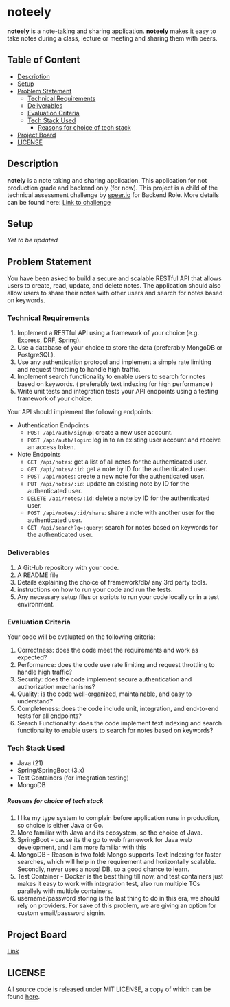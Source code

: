 # noteely

**noteely** is a note-taking and sharing application. **noteely** makes it
easy to take notes during a class, lecture or meeting and sharing them with
peers.

## Table of Content

- [Description](#description)
- [Setup](#setup)
- [Problem Statement](#problem-statement)
  - [Technical Requirements](#technical-requirements)
  - [Deliverables](#deliverables)
  - [Evaluation Criteria](#evaluation-criteria)
  - [Tech Stack Used](#tech-stack-used)
    - [Reasons for choice of tech stack](#reasons-for-choice-of-tech-stack)
- [Project Board](#project-board)
- [LICENSE](#license)

## Description

**notely** is a note taking and sharing application. This application for not
production grade and backend only (for now). This project is a child of the
technical assessment challenge by [speer.io](https://speer.io/) for Backend
Role. More details can be found here:
[Link to challenge](https://miro.com/app/board/uXjVMJK4wq0=/)

## Setup

_Yet to be updated_

## Problem Statement

You have been asked to build a secure and scalable RESTful API that allows users
to create, read, update, and delete notes. The application should also allow
users to share their notes with other users and search for notes based on
keywords.

### Technical Requirements

1. Implement a RESTful API using a framework of your choice (e.g. Express, DRF,
   Spring).
2. Use a database of your choice to store the data (preferably MongoDB or
   PostgreSQL).
3. Use any authentication protocol and implement a simple rate limiting and
   request throttling to handle high traffic.
4. Implement search functionality to enable users to search for notes based on
   keywords. ( preferably text indexing for high performance )
5. Write unit tests and integration tests your API endpoints using a testing
   framework of your choice.

Your API should implement the following endpoints:

- Authentication Endpoints
  - `POST /api/auth/signup`: create a new user account.
  - `POST /api/auth/login`: log in to an existing user account and receive an
    access token.
- Note Endpoints
  - `GET /api/notes`: get a list of all notes for the authenticated user.
  - `GET /api/notes/:id`: get a note by ID for the authenticated user.
  - `POST /api/notes`: create a new note for the authenticated user.
  - `PUT /api/notes/:id`: update an existing note by ID for the authenticated
    user.
  - `DELETE /api/notes/:id`: delete a note by ID for the authenticated user.
  - `POST /api/notes/:id/share`: share a note with another user for the
    authenticated user.
  - `GET /api/search?q=:query`: search for notes based on keywords for the
    authenticated user.

### Deliverables

1. A GitHub repository with your code.
2. A README file
3. Details explaining the choice of framework/db/ any 3rd party tools.
4. instructions on how to run your code and run the tests.
5. Any necessary setup files or scripts to run your code locally or in a test
   environment.

### Evaluation Criteria

Your code will be evaluated on the following criteria:

1. Correctness: does the code meet the requirements and work as expected?
2. Performance: does the code use rate limiting and request throttling to handle
   high traffic?
3. Security: does the code implement secure authentication and authorization
   mechanisms?
4. Quality: is the code well-organized, maintainable, and easy to understand?
5. Completeness: does the code include unit, integration, and end-to-end tests
   for all endpoints?
6. Search Functionality: does the code implement text indexing and search
   functionality to enable users to search for notes based on keywords?

### Tech Stack Used

- Java (21)
- Spring/SpringBoot (3.x)
- Test Containers (for integration testing)
- MongoDB

##### Reasons for choice of tech stack

1. I like my type system to complain before application runs in production, so
   choice is either Java or Go.
2. More familiar with Java and its ecosystem, so the choice of Java.
3. SpringBoot - cause its the go to web framework for Java web development, and
   I am more familiar with this
4. MongoDB - Reason is two fold: Mongo supports Text Indexing for faster
   searches, which will help in the requirement and horizontally scalable.
   Secondly, never uses a nosql DB, so a good chance to learn.
5. Test Container - Docker is the best thing till now, and test containers just
   makes it easy to work with integration test, also run multiple TCs parallely
   with multiple containers.
6. username/password storing is the last thing to do in this era, we should rely
   on providers. For sake of this problem, we are giving an option for custom
   email/password signin.

## Project Board

[Link](https://github.com/users/priyakdey/projects/17)

## LICENSE

All source code is released under MIT LICENSE, a copy of which can be found
[here](LICENSE).
